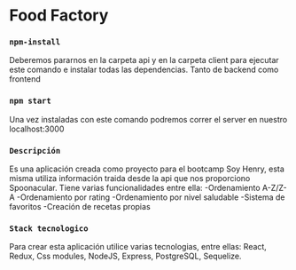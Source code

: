 # Food Factory
### `npm-install`
Deberemos pararnos en la carpeta api y en la carpeta client para ejecutar este comando e instalar todas las dependencias. Tanto de backend como frontend
### `npm start`
Una vez instaladas con este comando podremos correr el server en nuestro localhost:3000
### `Descripción`
Es una aplicación creada como proyecto para el bootcamp Soy Henry, esta misma utiliza información traida desde la api que nos proporciono Spoonacular. 
Tiene varias funcionalidades entre ella:
-Ordenamiento A-Z/Z-A
-Ordenamiento por rating
-Ordenamiento por nivel saludable
-Sistema de favoritos
-Creación de recetas propias

### `Stack tecnologico`
Para crear esta aplicación utilice varias tecnologias, entre ellas: React, Redux, Css modules, NodeJS, Express, PostgreSQL, Sequelize.


